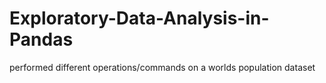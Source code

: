 # Exploratory-Data-Analysis-in-Pandas
performed different  operations/commands on a worlds population dataset
